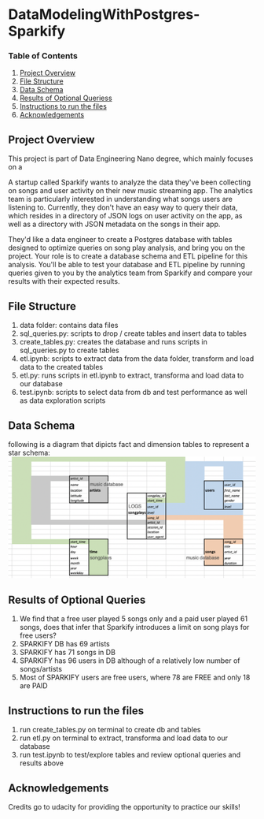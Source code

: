 # DataModelingWithPostgres-Sparkify
 
### Table of Contents

1. [Project Overview](#summary)
2. [File Structure](#Files)
3. [Data Schema](#schema)
4. [Results of Optional Queriess](#results)
5. [Instructions to run the files](#inst)
6. [Acknowledgements](#licensing)


    
## Project Overview<a name="summary"></a>

This project is part of Data Engineering Nano degree, which mainly focuses on a 

A startup called Sparkify wants to analyze the data they've been collecting on songs and user activity on their new music streaming app. The analytics team is particularly interested in understanding what songs users are listening to. Currently, they don't have an easy way to query their data, which resides in a directory of JSON logs on user activity on the app, as well as a directory with JSON metadata on the songs in their app.

They'd like a data engineer to create a Postgres database with tables designed to optimize queries on song play analysis, and bring you on the project. Your role is to create a database schema and ETL pipeline for this analysis. You'll be able to test your database and ETL pipeline by running queries given to you by the analytics team from Sparkify and compare your results with their expected results.

## File Structure<a name="Files"></a>

1. data folder: contains data files 
2. sql_queries.py: scripts to drop / create tables and insert data to tables
3. create_tables.py: creates the database and runs scripts in sql_queries.py to create tables
4. etl.ipynb: scripts to extract data from the data folder, transform and load data to the created tables
5. etl.py: runs scripts in etl.ipynb to extract, transforma and load data to our database
6. test.ipynb: scripts to select data from db and test performance as well as data exploration scripts

## Data Schema <a name="schema"></a>

following is a diagram that dipicts fact and dimension tables to represent a star schema:
![](sparkifySchema.png?raw=true)
            
    
## Results of Optional Queries<a name="results"></a>

1. We find that a free user played 5 songs only and a paid user played 61 songs, does that infer that Sparkify introduces a limit on song plays for free users?
2. SPARKIFY DB has 69 artists
3. SPARKIFY has 71 songs in DB
4. SPARKIFY has 96 users in DB although of a relatively low number of songs/artists
5. Most of SPARKIFY users are free users, where 78 are FREE and only 18 are PAID

## Instructions to run the files<a name="inst"></a>

1. run create_tables.py on terminal to create db and tables
2. run etl.py on terminal to extract, transforma and load data to our database
3. run test.ipynb to test/explore tables and review optional queries and results above

## Acknowledgements<a name="licensing"></a>
Credits go to udacity for providing the opportunity to practice our skills!
